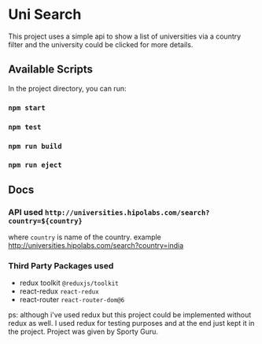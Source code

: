 # Uni Search

This project uses a simple api to show a list of universities via a country filter and the university could be clicked for more details.

## Available Scripts

In the project directory, you can run:

### `npm start`
### `npm test`
### `npm run build`
### `npm run eject`

## Docs

### API used `http://universities.hipolabs.com/search?country=${country}`

where `country` is name of the country.
example http://universities.hipolabs.com/search?country=india

### Third Party Packages used

- redux toolkit `@reduxjs/toolkit`
- react-redux `react-redux`
- react-router `react-router-dom@6`

ps: although i've used redux but this project could be implemented without redux as well. I used redux for testing purposes and at the end just kept it in the project. Project was given by Sporty Guru.
